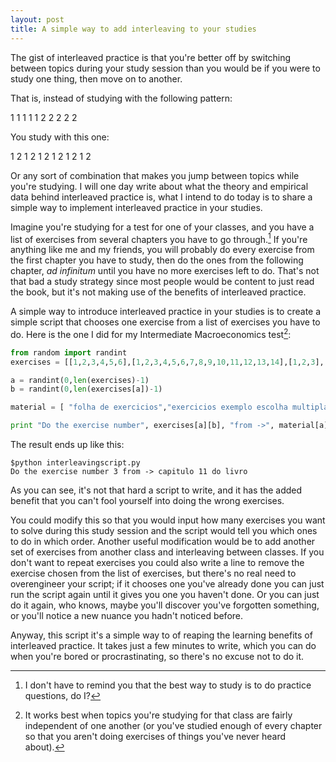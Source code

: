 ```yaml
---
layout: post
title: A simple way to add interleaving to your studies
---
```


The gist of interleaved practice is that you're better off by switching between topics during your study session than you would be if you were to study one thing, then move on to another.

That is, instead of studying with the following pattern:

1 1 1 1 1 2 2 2 2 2

You study with this one:

1 2 1 2 1 2 1 2 1 2 1 2

Or any sort of combination that makes you jump between topics while you're studying. I will one day write about what the theory and empirical data behind interleaved practice is, what I intend to do today is to share a simple way to implement interleaved practice in your studies.

Imagine you're studying for a test for one of your classes, and you have a list of exercises from several chapters you have to go through.[^a] If you're anything like me and my friends, you will probably do every exercise from the first chapter you have to study, then do the ones from the following chapter, *ad infinitum* until you have no more exercises left to do. That's not that bad a study strategy since most people would be content to just read the book, but it's not making use of the benefits of interleaved practice.

A simple way to introduce interleaved practice in your studies is to create a simple script that chooses one exercise from a list of exercises you have to do. Here is the one I did for my Intermediate Macroeconomics test[^b]:

``` python
from random import randint
exercises = [[1,2,3,4,5,6],[1,2,3,4,5,6,7,8,9,10,11,12,13,14],[1,2,3],[1,2,3,4,5,6],[1,2,3,4,5,6,7,8],[1,2,3,4]]

a = randint(0,len(exercises)-1)
b = randint(0,len(exercises[a])-1)

material = [ "folha de exercicios","exercicios exemplo escolha multipla","exercicios exemplo desenvolvimento","capitulo 11 do livro","capitulo 12 do livro","capitulo 14 do livro"]

print "Do the exercise number", exercises[a][b], "from ->", material[a]
```


The result ends up like this:

```
$python interleavingscript.py
Do the exercise number 3 from -> capitulo 11 do livro
```

As you can see, it's not that hard a script to write, and it has the added benefit that you can't fool yourself into doing the wrong exercises.

You could modify this so that you would input how many exercises you want to solve during this study session and the script would tell you which ones to do in which order. Another useful modification would be to add another set of exercises from another class and interleaving between classes. If you don't want to repeat exercises you could also write a line to remove the exercise chosen from the list of exercises, but there's no real need to overengineer your script; if it chooses one you've already done you can just run the script again until it gives you one you haven't done. Or you can just do it again, who knows, maybe you'll discover you've forgotten something, or you'll notice a new nuance you hadn't noticed before.

Anyway, this script it's a simple way to of reaping the learning benefits of interleaved practice. It takes just a few minutes to write, which you can do when you're bored or procrastinating, so there's no excuse not to do it.


[^a]: I don't have to remind you that the best way to study is to do practice questions, do I?
[^b]: It works best when topics you're studying for that class are fairly independent of one another (or you've studied enough of every chapter so that you aren't doing exercises of things you've never heard about). 
